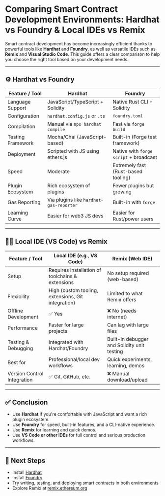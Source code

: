 # Comparing Smart Contract Development Environments: Hardhat vs Foundry & Local IDEs vs Remix

Smart contract development has become increasingly efficient thanks to powerful tools like **Hardhat** and **Foundry**, as well as versatile IDEs such as **Remix** and **Visual Studio Code**. This guide offers a clear comparison to help you choose the right tool based on your development needs.

---

## ⚙️ Hardhat vs Foundry

| Feature / Tool          | Hardhat                                           | Foundry                                           |
|-------------------------|----------------------------------------------------|---------------------------------------------------|
| Language Support        | JavaScript/TypeScript + Solidity                   | Native Rust CLI + Solidity                        |
| Configuration           | `hardhat.config.js` or `.ts`                      | `foundry.toml`                                    |
| Compilation             | Manual via `npx hardhat compile`                  | Fast via `forge build`                            |
| Testing Framework       | Mocha/Chai (JavaScript-based)                     | Built-in (Forge test framework)                   |
| Deployment              | Scripted with JS using ethers.js                  | Native with `forge script` + broadcast            |
| Speed                   | Moderate                                          | Extremely fast (Rust-based tooling)               |
| Plugin Ecosystem        | Rich ecosystem of plugins                         | Fewer plugins but growing                         |
| Gas Reporting           | Via plugins like `hardhat-gas-reporter`           | Built-in with `forge`                             |
| Learning Curve          | Easier for web3 JS devs                           | Easier for Rust/power users                       |

---

## 🧑‍💻 Local IDE (VS Code) vs Remix

| Feature / Tool                | Local IDE (e.g., VS Code)                          | Remix (Web IDE)                                  |
|-------------------------------|---------------------------------------------------|--------------------------------------------------|
| Setup                         | Requires installation of toolchains & extensions | No setup required (web-based)                    |
| Flexibility                   | High (custom tooling, extensions, Git integration)| Limited to what Remix offers                     |
| Offline Development           | ✅ Yes                                            | ❌ No (needs internet)                           |
| Performance                   | Faster for large projects                         | Can lag with large files                         |
| Testing & Debugging           | Integrated with Hardhat/Foundry                   | Built-in debugger and Solidity unit testing      |
| Best for                      | Professional/local dev workflows                  | Quick experiments, learning, demos               |
| Version Control Integration   | ✅ Git, GitHub, etc.                              | ❌ Manual download/upload                        |

---

## ✅ Conclusion

- Use **Hardhat** if you're comfortable with JavaScript and want a rich plugin ecosystem.
- Use **Foundry** for speed, built-in features, and a CLI-native experience.
- Use **Remix** for learning and quick demos.
- Use **VS Code or other IDEs** for full control and serious production workflows.

---

## 🔗 Next Steps

- Install [Hardhat](https://hardhat.org/getting-started/)
- Install [Foundry](https://book.getfoundry.sh/getting-started/installation)
- Try writing, testing, and deploying smart contracts in both environments
- Explore Remix at [remix.ethereum.org](https://remix.ethereum.org)
